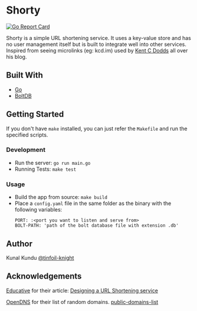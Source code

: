 # Shorty
[![Go Report Card](https://goreportcard.com/badge/github.com/tinfoil-knight/shorty)](https://goreportcard.com/report/github.com/tinfoil-knight/shorty)

Shorty is a simple URL shortening service. It uses a key-value store and has no user management itself but is built to integrate well into other services. Inspired from seeing microlinks (eg: kcd.im) used by [Kent C Dodds](https://kentcdodds.com/) all over his blog.

## Built With
- [Go](https://golang.org/)
- [BoltDB](https://github.com/boltdb/bolt)

## Getting Started

If you don't have `make` installed, you can just refer the `Makefile` and run the specified scripts.

### Development
- Run the server: `go run main.go`
- Running Tests: `make test`

### Usage
- Build the app from source: `make build`
- Place a `config.yaml` file in the same folder as the binary with the following variables:
  ```
  PORT: :<port you want to listen and serve from>
  BOLT-PATH: 'path of the bolt database file with extension .db'
  ```

## Author
Kunal Kundu [@tinfoil-knight](https://github.com/tinfoil-knight)

## Acknowledgements
[Educative](https://www.educative.io/) for their article: [Designing a URL Shortening service](https://www.educative.io/courses/grokking-the-system-design-interview/m2ygV4E81AR)

[OpenDNS](https://github.com/opendns) for their list of random domains. [public-domains-list](https://github.com/opendns/public-domain-lists/blob/master/opendns-random-domains.txt)